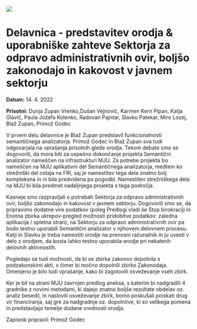![](logos.png)

# Delavnica - predstavitev orodja & uporabniške zahteve Sektorja za odpravo administrativnih ovir, boljšo zakonodajo in kakovost v javnem sektorju

**Datum:** 14. 4. 2022

**Prisotni:** Dunja Zupan Vrenko,Dušan Vejnović, Karmen Kern Pipan, Katja Glavič, 
Paula Jožefa Kolenko, Radovan Pajntar, Slavko Patekar, Miro Lozej, Blaž Zupan, 
Primož Godec

V prvem delu delavnice je Blaž Zupan predstavil funkcionalnosti semantičnega analizatorja. 
Primož Godec in Blaž Zupan sva tudi odgovarjala na vprašanja prisotnih glede orodja. 
Tekom debate smo se dogovorili, da mora biti za uspešno dokončanje projekta Semantični 
analizator nameščen na infrastrukturi MJU. Za potrebe projekta bo nameščen na MJU 
aplikativni del Semantičnega analizatorja, medtem ko strežniški del ostaja na FRI, 
saj je namestitev tega dela znatno bolj kompleksna in ni bila predvidena po pogodbi. 
Namestitev strežniškega dela na MJU bi bila predmet nadaljnjega projekta s tega področja.

Kasneje smo razpravljali o potrebah Sektorja za odpravo administrativnih ovir, 
boljšo zakonodajo in kakovost v javnem sektorju. Dogovorili smo se, da pripravimo 
dodatne vire podatkov (poleg Predlogi vladi še Stop birokraciji in Enotna zbirka 
ukrepov-pregled možnosti pridobitve podatkov: zaledna aplikacija / spletna stran), 
na Sektorju za odpravo administrativnih ovir pa bodo testno uporabili Semantični 
analizator v njihovem delovnem procesu. Katji in Slavku je treba namestiti orodje 
na prenosni računalnik in ju uvesti v delo z orodjem, da bosta lahko testno uporabila 
orodje pri nekaterih delovnih aktivnostih.

Pogledajo se tudi možnosti, da bi se zbirka zakonov dopolnila s podzakonskimi akti, 
s čimer bi močno dopolnili zbirko Zakonodaja. Omenjeno je bilo tudi vprašanje, kako 
bi zagotovili osveževanje vseh zbirk.

Ker je bil na strani MJU zavrnjen predlog aneksa, s katerim bi nadgradili 4 gradnike 
z novimi metodami, ki dajejo znatno boljše rezultate obdelav oz. analiz besedil, in 
naslovili osveževanje zbirk, bomo poskušali poiskati drug vir financiranja, saj 
gre za nadgradnje oz. dopolnitve, ki so velikega pomena in predstavljajo temelje 
dodane vrednosti orodja.

Zapisnik pripravil: Primož Godec



